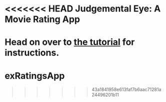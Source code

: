 <<<<<<< HEAD
Judgemental Eye: A Movie Rating App
===================================
Head on over to [the tutorial](http://chriszf.github.com/ratings) for instructions.
=======
exRatingsApp
============
>>>>>>> 43a1841958e613faf7b6aac71281a24496201b11
